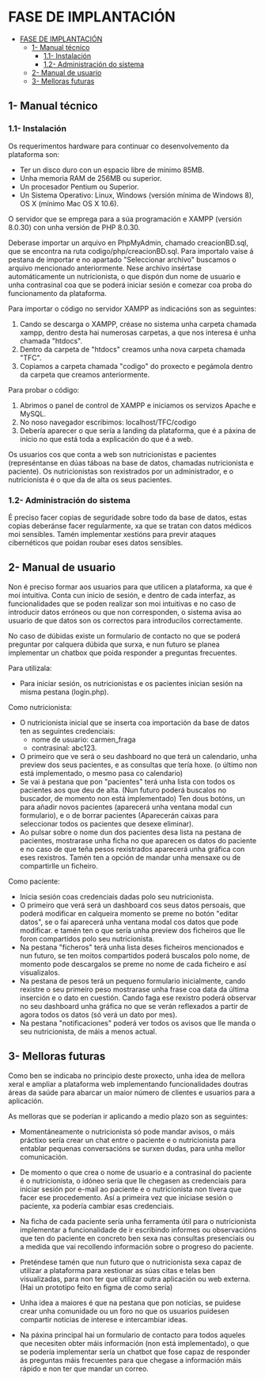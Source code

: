 # FASE DE IMPLANTACIÓN

- [FASE DE IMPLANTACIÓN](#fase-de-implantación)
  - [1- Manual técnico](#1--manual-técnico)
    - [1.1- Instalación](#11--instalación)
    - [1.2- Administración do sistema](#12--administración-do-sistema)
  - [2- Manual de usuario](#2--manual-de-usuario)
  - [3- Melloras futuras](#3--melloras-futuras)

## 1- Manual técnico

### 1.1- Instalación

Os requerimentos hardware para continuar co desenvolvemento da plataforma son:
- Ter un disco duro con un espacio libre de mínimo 85MB.
- Unha memoria RAM de 256MB ou superior.
- Un procesador Pentium ou Superior.
- Un Sistema Operativo: Linux, Windows (versión mínima de Windows 8), OS X (mínimo Mac OS X 10.6). 

O servidor que se emprega para a súa programación e XAMPP (versión 8.0.30) con unha versión de PHP 8.0.30.

Deberase importar un arquivo en PhpMyAdmin, chamado creacionBD.sql, que se encontra na ruta codigo/php/creacionBD.sql.
Para importalo vaise á pestana de importar e no apartado "Seleccionar archivo" buscamos o arquivo mencionado anteriormente.
Nese archivo insértase automáticamente un nutricionista, o que dispón dun nome de usuario e unha contrasinal coa que se poderá iniciar sesión e comezar coa proba do funcionamento da plataforma.

Para importar o código no servidor XAMPP as indicacións son as seguintes:

1. Cando se descarga o XAMPP, créase no sistema unha carpeta chamada xampp, dentro desta hai numerosas carpetas, a que nos interesa é unha chamada "htdocs".
2. Dentro da carpeta de "htdocs" creamos unha nova carpeta chamada "TFC".
3. Copiamos a carpeta chamada "codigo" do proxecto e pegámola dentro da carpeta que creamos anteriormente.

Para probar o código:
1. Abrimos o panel de control de XAMPP e iniciamos os servizos Apache e MySQL.
2. No noso navegador escribimos: localhost/TFC/codigo  
3. Debería aparecer o que sería a landing da plataforma, que é a páxina de inicio no que está toda a explicación do que é a web.
  
Os usuarios cos que conta a web son nutricionistas e pacientes (represéntanse en dúas táboas na base de datos, chamadas nutricionista e paciente).
Os nutricionistas son rexistrados por un administrador, e o nutricionista é o que da de alta os seus pacientes.

### 1.2- Administración do sistema

É preciso facer copias de seguridade sobre todo da base de datos, estas copias deberánse facer regularmente, xa que se tratan con datos médicos moi sensibles.
Tamén implementar xestións para previr ataques cibernéticos que poidan roubar eses datos sensibles.

## 2- Manual de usuario

Non é preciso formar aos usuarios para que utilicen a plataforma, xa que é moi intuitiva.
Conta cun inicio de sesión, e dentro de cada interfaz, as funcionalidades que se poden realizar son moi intuitivas e no caso de introducir datos erróneos ou que non corresponden, o sistema avisa ao usuario de que datos son os correctos para introducilos correctamente.

No caso de dúbidas existe un formulario de contacto no que se poderá preguntar por calquera dúbida que surxa, e nun futuro se planea implementar un chatbox que poida responder a preguntas frecuentes.

Para utilizala:
- Para iniciar sesión, os nutricionistas e os pacientes inician sesión na misma pestana (login.php).
  
Como nutricionista:
- O nutricionista inicial que se inserta coa importación da base de datos ten as seguintes credenciais:
  - nome de usuario: carmen_fraga
  - contrasinal: abc123.
- O primeiro que ve será o seu dashboard no que terá un calendario, unha preview dos seus pacientes, e as consultas que tería hoxe. (o último non está implementado, o mesmo pasa co calendario)
- Se vai á pestana que pon "pacientes" terá unha lista con todos os pacientes aos que deu de alta. (Nun futuro poderá buscalos no buscador, de momento non está implementado) 
  Ten dous botóns, un para añadir novos pacientes (aparecerá unha ventana modal cun formulario), e o de borrar pacientes (Aparecerán caixas para seleccionar todos os pacientes que desexe eliminar).
- Ao pulsar sobre o nome dun dos pacientes desa lista na pestana de pacientes, mostrarase unha ficha no que aparecen os datos do paciente e no caso de que teña pesos rexistrados aparecerá unha gráfica con eses rexistros. Tamén ten a opción de mandar unha mensaxe ou de compartirlle un ficheiro.

Como paciente:

- Inicia sesión coas credenciais dadas polo seu nutricionista.
- O primeiro que verá será un dashboard cos seus datos persoais, que poderá modificar en calqueira momento se preme no botón "editar datos", se o fai aparecerá unha ventana modal cos datos que pode modificar. e tamén ten o que sería unha preview dos ficheiros que lle foron compartidos polo seu nutricionista.
- Na pestana "ficheros" terá unha lista deses ficheiros mencionados e nun futuro, se ten moitos compartidos poderá buscalos polo nome, de momento pode descargalos se preme no nome de cada ficheiro e así visualizalos.
- Na pestana de pesos terá un pequeno formulario inicialmente, cando rexistre o seu primeiro peso mostrarase unha frase coa data da última inserción e o dato en cuestión. Cando faga ese rexistro poderá observar no seu dashboard unha gráfica no que se verán reflexados a partir de agora todos os datos (só verá un dato por mes).
- Na pestana "notificaciones" poderá ver todos os avisos que lle manda o seu nutricionista, de máis a menos actual.

## 3- Melloras futuras

Como ben se indicaba no principio deste proxecto, unha idea de mellora xeral e ampliar a plataforma web implementando funcionalidades doutras áreas da saúde para abarcar un maior número de clientes e usuarios para a aplicación.

As melloras que se poderían ir aplicando a medio plazo son as seguintes:
- Momentáneamente o nutricionista só pode mandar avisos, o máis práctixo sería crear un chat entre o paciente e o nutricionista para entablar pequenas conversacións se surxen dudas, para unha mellor comunicación.
  
- De momento o que crea o nome de usuario e a contrasinal do paciente é o nutricionista, o idóneo sería que lle chegasen as credenciais para iniciar sesión por e-mail ao paciente e o nutricionista non tivera que facer ese procedemento. Así a primeira vez que iniciase sesión o paciente, xa podería cambiar esas credenciais.
  
- Na ficha de cada paciente sería unha ferramenta útil para o nutricionista implementar a funcionalidade de ir escribindo informes ou observacións que ten do paciente en concreto ben sexa nas consultas presenciais ou a medida que vai recollendo información sobre o progreso do paciente.

- Preténdese tamén que nun futuro que o nutricionista sexa capaz de utilizar a plataforma para xestionar as súas citas e telas ben visualizadas, para non ter que utilizar outra aplicación ou web externa. (Hai un prototipo feito en figma de como sería)

- Unha idea a maiores é que na pestana que pon noticias, se puidese crear unha comunidade ou un foro no que os usuarios puidesen compartir noticias de interese e intercambiar ideas.
  
- Na páxina principal hai un formulario de contacto para todos aqueles que necesiten obter máis información (non está implementado), o que se podería implementar sería un chatbot que fose capaz de responder ás preguntas máis frecuentes para que chegase a información máis rápido e non ter que mandar un correo.
  